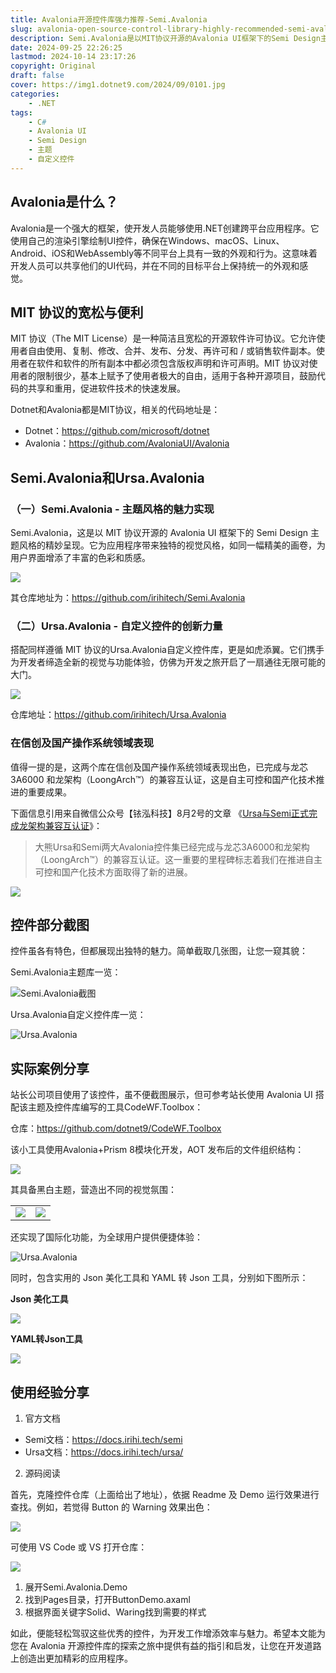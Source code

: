 ```yaml
---
title: Avalonia开源控件库强力推荐-Semi.Avalonia
slug: avalonia-open-source-control-library-highly-recommended-semi-avalonia
description: Semi.Avalonia是以MIT协议开源的Avalonia UI框架下的Semi Design主题风格实现，搭配Ursa.Avalonia自定义控件库，为开发者带来全新视觉与功能体验。
date: 2024-09-25 22:26:25
lastmod: 2024-10-14 23:17:26
copyright: Original
draft: false
cover: https://img1.dotnet9.com/2024/09/0101.jpg
categories: 
    - .NET
tags: 
    - C#
    - Avalonia UI
    - Semi Design
    - 主题
    - 自定义控件
---
```


## Avalonia是什么？

Avalonia是一个强大的框架，使开发人员能够使用.NET创建跨平台应用程序。它使用自己的渲染引擎绘制UI控件，确保在Windows、macOS、Linux、Android、iOS和WebAssembly等不同平台上具有一致的外观和行为。这意味着开发人员可以共享他们的UI代码，并在不同的目标平台上保持统一的外观和感觉。

## MIT 协议的宽松与便利

MIT 协议（The MIT License）是一种简洁且宽松的开源软件许可协议。它允许使用者自由使用、复制、修改、合并、发布、分发、再许可和 / 或销售软件副本。使用者在软件和软件的所有副本中都必须包含版权声明和许可声明。MIT 协议对使用者的限制很少，基本上赋予了使用者极大的自由，适用于各种开源项目，鼓励代码的共享和重用，促进软件技术的快速发展。

Dotnet和Avalonia都是MIT协议，相关的代码地址是：

- Dotnet：https://github.com/microsoft/dotnet
- Avalonia：https://github.com/AvaloniaUI/Avalonia

##  Semi.Avalonia和Ursa.Avalonia

### （一）Semi.Avalonia - 主题风格的魅力实现

Semi.Avalonia，这是以 MIT 协议开源的 Avalonia UI 框架下的 Semi Design 主题风格的精妙呈现。它为应用程序带来独特的视觉风格，如同一幅精美的画卷，为用户界面增添了丰富的色彩和质感。

![](https://img1.dotnet9.com/2024/09/0101.jpg)

其仓库地址为：https://github.com/irihitech/Semi.Avalonia

### （二）Ursa.Avalonia - 自定义控件的创新力量

搭配同样遵循 MIT 协议的Ursa.Avalonia自定义控件库，更是如虎添翼。它们携手为开发者缔造全新的视觉与功能体验，仿佛为开发之旅开启了一扇通往无限可能的大门。

![](https://img1.dotnet9.com/2024/09/0102.png)

仓库地址：https://github.com/irihitech/Ursa.Avalonia

### 在信创及国产操作系统领域表现

值得一提的是，这两个库在信创及国产操作系统领域表现出色，已完成与龙芯 3A6000 和龙架构（LoongArch™）的兼容互认证，这是自主可控和国产化技术推进的重要成果。

下面信息引用来自微信公众号【铱泓科技】8月2号的文章 《[Ursa与Semi正式完成龙架构兼容互认证](https://mp.weixin.qq.com/s/bJhjnXtiG7zNXjFzhZb1Fg)》：

> 大熊Ursa和Semi两大Avalonia控件集已经完成与龙芯3A6000和龙架构（LoongArch™）的兼容互认证。这一重要的里程碑标志着我们在推进自主可控和国产化技术方面取得了新的进展。

![](https://img1.dotnet9.com/2024/09/0113.jpeg)

## 控件部分截图

控件虽各有特色，但都展现出独特的魅力。简单截取几张图，让您一窥其貌：

Semi.Avalonia主题库一览：

![Semi.Avalonia截图](https://img1.dotnet9.com/2024/09/0103.gif)

Ursa.Avalonia自定义控件库一览：

![Ursa.Avalonia](https://img1.dotnet9.com/2024/09/0104.gif)

## 实际案例分享

站长公司项目使用了该控件，虽不便截图展示，但可参考站长使用 Avalonia UI 搭配该主题及控件库编写的工具CodeWF.Toolbox：

仓库：https://github.com/dotnet9/CodeWF.Toolbox

该小工具使用Avalonia+Prism 8模块化开发，AOT 发布后的文件组织结构：

![](https://img1.dotnet9.com/2024/09/0105.png)

其具备黑白主题，营造出不同的视觉氛围：

<table>
    <tr>
    	<td><img src="https://img1.dotnet9.com/2024/09/0106.png" ></td>
    	<td><img src="https://img1.dotnet9.com/2024/09/0107.png" ></td>
    </tr>
</table>

还实现了国际化功能，为全球用户提供便捷体验：

![Ursa.Avalonia](https://img1.dotnet9.com/2024/09/0110.gif)

同时，包含实用的 Json 美化工具和 YAML 转 Json 工具，分别如下图所示：

**Json 美化工具**

![](https://img1.dotnet9.com/2024/09/0108.png)

**YAML转Json工具**

![](https://img1.dotnet9.com/2024/09/0109.png)

## 使用经验分享

1. 官方文档

- Semi文档：https://docs.irihi.tech/semi
- Ursa文档：https://docs.irihi.tech/ursa/

2. 源码阅读

首先，克隆控件仓库（上面给出了地址），依据 Readme 及 Demo 运行效果进行查找。例如，若觉得 Button 的 Warning 效果出色：

![](https://img1.dotnet9.com/2024/09/0111.png)

可使用 VS Code 或 VS 打开仓库：

![](https://img1.dotnet9.com/2024/09/0112.png)

1. 展开Semi.Avalonia.Demo
2. 找到Pages目录，打开ButtonDemo.axaml
3. 根据界面关键字Solid、Waring找到需要的样式

如此，便能轻松驾驭这些优秀的控件，为开发工作增添效率与魅力。希望本文能为您在 Avalonia 开源控件库的探索之旅中提供有益的指引和启发，让您在开发道路上创造出更加精彩的应用程序。